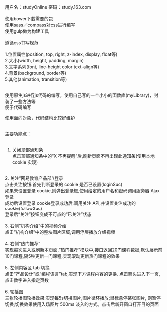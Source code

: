 用户名：studyOnline 密码：study.163.com<br>
<br>
使用bower下载需要的包<br>
使用sass／compass对css进行编写<br>
使用gulp做为构建工具<br>
<br>
遵循css书写规范<br>
<br>
1.位置属性(position, top, right, z-index, display, float等)<br>
2.大小(width, height, padding, margin)<br>
3.文字系列(font, line-height color text-align等)<br>
4.背景(background, border等)<br>
5.其他(animation, transition等)<br>
<br>

使用原生js进行js代码的编写，使用自己写的一个小小的函数库(myLibrary)，封装了一些方法等<br>
便于代码编写<br>

使用面向对象，代码结构比较好维护<br>
<br>

主要功能点：<br>
<br>
1. 关闭顶部通知条<br>
点击顶部通知条中的“X 不再提醒”后,刷新页面不再出现此通知条(使用本地 cookie 实现)<br>
<br>
2. 关注“网易教育产品部”/登录<br>
点击关注按钮:首先判断登录的 cookie 是否已设置(loginSuc)<br>
如果未设置登录 cookie,则弹出登录框,使用给定的用户名和密码调用服务器 Ajax 登录<br>
成功后设置登录 cookie登录成功后,调用关注 API,并设置关注成功的 cookie(followSuc)<br>
登录后“关注”按钮变成不可点的“已关注”状态<br>
<br>
3. 右侧“机构介绍”中的视频介绍<br>
点击“机构介绍”中的整块图片区域,调用浮层播放介绍视频<br>
<br>
4. 右侧“热门推荐”<br>
实现每次进入或刷新本页面,“热门推荐”模块中,接口返回20门课程数据,默认展示前10门课程,隔5秒更新一门课程,实现滚动更新热门课程的效果<br>
<br>
5. 左侧内容区 tab 切换<br>
点击“产品设计”或“编程语言”tab,实现下方课程内容的更换. 点击箭头进入下一页,点击数字进入指定页数<br>
<br>
6. 轮播图<br>
三张轮播图轮播效果:实现每5s切换图片,图片循环播放;鼠标悬停某张图片, 则暂停切换;切换效果使用入场图片 500ms 淡入的方式。点击后新开窗口打开目的页面<br>